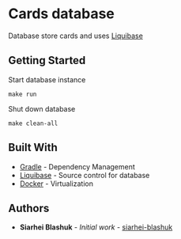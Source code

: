 # Cards database

Database store cards and uses [Liquibase](https://www.liquibase.org/)

## Getting Started

Start database instance
```
make run
```

Shut down database
```
make clean-all
```

## Built With

* [Gradle](https://maven.apache.org/) - Dependency Management
* [Liquibase](https://www.liquibase.org/) - Source control for database
* [Docker](https://www.docker.com/) - Virtualization

## Authors

* **Siarhei Blashuk** - *Initial work* - [siarhei-blashuk](https://github.com/siarhei-blashuk)
